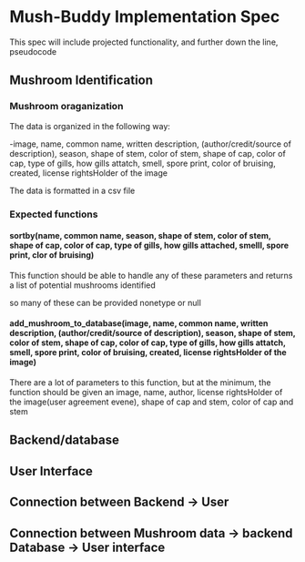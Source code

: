 # Mush-Buddy Implementation Spec
This spec will include projected functionality, and further down the line, pseudocode

## Mushroom Identification
### Mushroom oraganization
The data is organized in the following way:

-image, name, common name, written description, (author/credit/source of description), season, shape of stem, color of stem, shape of cap, color of cap, type of gills, how gills attatch, smell, spore print, color of bruising, created, license rightsHolder of the image

The data is formatted in a csv file

### Expected functions

#### sortby(name, common name, season, shape of stem, color of stem, shape of cap, color of cap, type of gills, how gills attached, smelll, spore print, clor of bruising)

This function should be able to handle any of these parameters and returns a list of potential mushrooms identified

so many of these can be provided nonetype or null

#### add_mushroom_to_database(image, name, common name, written description, (author/credit/source of description), season, shape of stem, color of stem, shape of cap, color of cap, type of gills, how gills attatch, smell, spore print, color of bruising, created, license rightsHolder of the image)
There are a lot of parameters to this function, but at the minimum, the function should be given an image, name, author, license rightsHolder of the image(user agreement evene), shape of cap and stem, color of cap and stem



## Backend/database

## User Interface

## Connection between Backend -> User

## Connection between Mushroom data -> backend Database -> User interface
